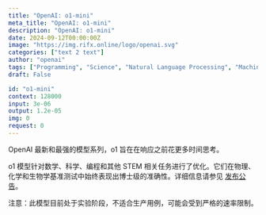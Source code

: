 ```yaml
---
title: "OpenAI: o1-mini"
meta_title: "OpenAI: o1-mini"
description: "OpenAI: o1-mini"
date: 2024-09-12T00:00:00Z
image: "https://img.rifx.online/logo/openai.svg"
categories: ["text 2 text"]
author: "openai"
tags: ["Programming", "Science", "Natural Language Processing", "Machine Learning", "Data Science"]
draft: False

id: "o1-mini"
context: 128000
input: 3e-06
output: 1.2e-05
img: 0
request: 0
---
```


OpenAI 最新和最强的模型系列，o1 旨在在响应之前花更多时间思考。

o1 模型针对数学、科学、编程和其他 STEM 相关任务进行了优化。它们在物理、化学和生物学基准测试中始终表现出博士级的准确性。详细信息请参见 [发布公告](https://openai.com/o1)。

注意：此模型目前处于实验阶段，不适合生产用例，可能会受到严格的速率限制。


